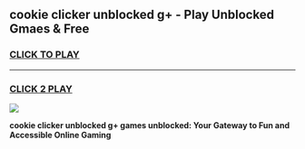 
## cookie clicker unblocked g+ - Play Unblocked Gmaes & Free
<h3>
<a href="https://news.freeplayer.one?title=cookie_clicker_unblocked_g+&ref=16F">CLICK TO PLAY</a></h3>
<hr>

<h3>
<a href="https://news.freeplayer.one?title=cookie_clicker_unblocked_g+&ref=16F">CLICK 2 PLAY</a>
  
</h3>

<a href="https://news.freeplayer.one?title=cookie_clicker_unblocked_g+&ref=16F/"><img src="https://clearcache.store/games.png"></a>


**cookie clicker unblocked g+ games unblocked: Your Gateway to Fun and Accessible Online Gaming**

